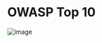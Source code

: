 # OWASP Top 10 

![image](https://github.com/user-attachments/assets/f8a4a52a-f393-4594-8553-338f42f6544d)

